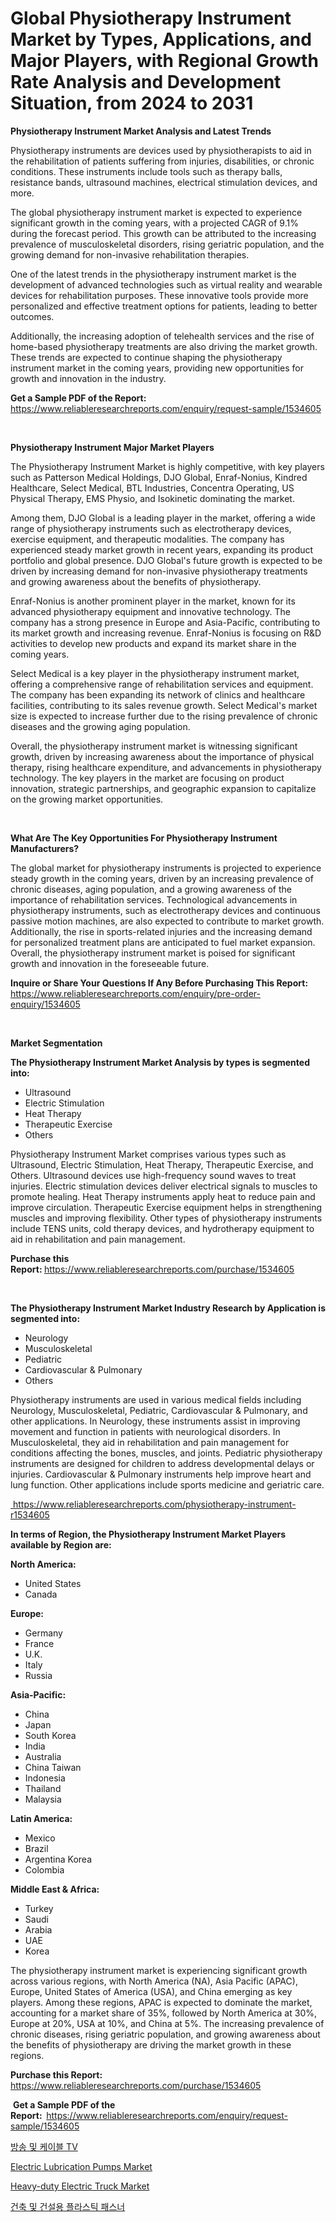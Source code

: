 <p><h1>Global Physiotherapy Instrument Market by Types, Applications, and Major Players, with Regional Growth Rate Analysis and Development Situation, from 2024 to 2031</h1></p><p><strong>Physiotherapy Instrument Market Analysis and Latest Trends</strong></p>
<p><p>Physiotherapy instruments are devices used by physiotherapists to aid in the rehabilitation of patients suffering from injuries, disabilities, or chronic conditions. These instruments include tools such as therapy balls, resistance bands, ultrasound machines, electrical stimulation devices, and more.</p><p>The global physiotherapy instrument market is expected to experience significant growth in the coming years, with a projected CAGR of 9.1% during the forecast period. This growth can be attributed to the increasing prevalence of musculoskeletal disorders, rising geriatric population, and the growing demand for non-invasive rehabilitation therapies.</p><p>One of the latest trends in the physiotherapy instrument market is the development of advanced technologies such as virtual reality and wearable devices for rehabilitation purposes. These innovative tools provide more personalized and effective treatment options for patients, leading to better outcomes.</p><p>Additionally, the increasing adoption of telehealth services and the rise of home-based physiotherapy treatments are also driving the market growth. These trends are expected to continue shaping the physiotherapy instrument market in the coming years, providing new opportunities for growth and innovation in the industry.</p></p>
<p><strong>Get a Sample PDF of the Report:&nbsp;</strong> <a href="https://www.reliableresearchreports.com/enquiry/request-sample/1534605">https://www.reliableresearchreports.com/enquiry/request-sample/1534605</a></p>
<p>&nbsp;</p>
<p><strong>Physiotherapy Instrument Major Market Players</strong></p>
<p><p>The Physiotherapy Instrument Market is highly competitive, with key players such as Patterson Medical Holdings, DJO Global, Enraf-Nonius, Kindred Healthcare, Select Medical, BTL Industries, Concentra Operating, US Physical Therapy, EMS Physio, and Isokinetic dominating the market.</p><p>Among them, DJO Global is a leading player in the market, offering a wide range of physiotherapy instruments such as electrotherapy devices, exercise equipment, and therapeutic modalities. The company has experienced steady market growth in recent years, expanding its product portfolio and global presence. DJO Global's future growth is expected to be driven by increasing demand for non-invasive physiotherapy treatments and growing awareness about the benefits of physiotherapy.</p><p>Enraf-Nonius is another prominent player in the market, known for its advanced physiotherapy equipment and innovative technology. The company has a strong presence in Europe and Asia-Pacific, contributing to its market growth and increasing revenue. Enraf-Nonius is focusing on R&D activities to develop new products and expand its market share in the coming years.</p><p>Select Medical is a key player in the physiotherapy instrument market, offering a comprehensive range of rehabilitation services and equipment. The company has been expanding its network of clinics and healthcare facilities, contributing to its sales revenue growth. Select Medical's market size is expected to increase further due to the rising prevalence of chronic diseases and the growing aging population.</p><p>Overall, the physiotherapy instrument market is witnessing significant growth, driven by increasing awareness about the importance of physical therapy, rising healthcare expenditure, and advancements in physiotherapy technology. The key players in the market are focusing on product innovation, strategic partnerships, and geographic expansion to capitalize on the growing market opportunities.</p></p>
<p>&nbsp;</p>
<p><strong>What Are The Key Opportunities For Physiotherapy Instrument Manufacturers?</strong></p>
<p><p>The global market for physiotherapy instruments is projected to experience steady growth in the coming years, driven by an increasing prevalence of chronic diseases, aging population, and a growing awareness of the importance of rehabilitation services. Technological advancements in physiotherapy instruments, such as electrotherapy devices and continuous passive motion machines, are also expected to contribute to market growth. Additionally, the rise in sports-related injuries and the increasing demand for personalized treatment plans are anticipated to fuel market expansion. Overall, the physiotherapy instrument market is poised for significant growth and innovation in the foreseeable future.</p></p>
<p><strong>Inquire or Share Your Questions If Any Before Purchasing This Report:</strong> <a href="https://www.reliableresearchreports.com/enquiry/pre-order-enquiry/1534605">https://www.reliableresearchreports.com/enquiry/pre-order-enquiry/1534605</a></p>
<p>&nbsp;</p>
<p><strong>Market Segmentation</strong></p>
<p><strong>The Physiotherapy Instrument Market Analysis by types is segmented into:</strong></p>
<p><ul><li>Ultrasound</li><li>Electric Stimulation</li><li>Heat Therapy</li><li>Therapeutic Exercise</li><li>Others</li></ul></p>
<p><p>Physiotherapy Instrument Market comprises various types such as Ultrasound, Electric Stimulation, Heat Therapy, Therapeutic Exercise, and Others. Ultrasound devices use high-frequency sound waves to treat injuries. Electric stimulation devices deliver electrical signals to muscles to promote healing. Heat Therapy instruments apply heat to reduce pain and improve circulation. Therapeutic Exercise equipment helps in strengthening muscles and improving flexibility. Other types of physiotherapy instruments include TENS units, cold therapy devices, and hydrotherapy equipment to aid in rehabilitation and pain management.</p></p>
<p><strong>Purchase this Report:&nbsp;</strong><a href="https://www.reliableresearchreports.com/purchase/1534605">https://www.reliableresearchreports.com/purchase/1534605</a></p>
<p>&nbsp;</p>
<p><strong>The Physiotherapy Instrument Market Industry Research by Application is segmented into:</strong></p>
<p><ul><li>Neurology</li><li>Musculoskeletal</li><li>Pediatric</li><li>Cardiovascular & Pulmonary</li><li>Others</li></ul></p>
<p><p>Physiotherapy instruments are used in various medical fields including Neurology, Musculoskeletal, Pediatric, Cardiovascular & Pulmonary, and other applications. In Neurology, these instruments assist in improving movement and function in patients with neurological disorders. In Musculoskeletal, they aid in rehabilitation and pain management for conditions affecting the bones, muscles, and joints. Pediatric physiotherapy instruments are designed for children to address developmental delays or injuries. Cardiovascular & Pulmonary instruments help improve heart and lung function. Other applications include sports medicine and geriatric care.</p></p>
<p><a href="https://www.reliableresearchreports.com/physiotherapy-instrument-r1534605">&nbsp;https://www.reliableresearchreports.com/physiotherapy-instrument-r1534605</a></p>
<p><strong>In terms of Region, the Physiotherapy Instrument Market Players available by Region are:</strong></p>
<p>
    <p> <strong> North America: </strong>
        <ul>
            <li>United States</li>
            <li>Canada</li>
        </ul>
        </p> 
    <p> <strong> Europe: </strong>
        <ul>
            <li>Germany</li>
            <li>France</li>
            <li>U.K.</li>
            <li>Italy</li>
            <li>Russia</li>
        </ul>
        </p> 
    <p> <strong> Asia-Pacific: </strong>
        <ul>
            <li>China</li>
            <li>Japan</li>
            <li>South Korea</li>
            <li>India</li>
            <li>Australia</li>
            <li>China Taiwan</li>
            <li>Indonesia</li>
            <li>Thailand</li>
            <li>Malaysia</li>
        </ul>
        </p> 
    <p> <strong> Latin America: </strong>
        <ul>
            <li>Mexico</li>
            <li>Brazil</li>
            <li>Argentina Korea</li>
            <li>Colombia</li>
        </ul>
        </p> 
    <p> <strong> Middle East & Africa: </strong>
        <ul>
            <li>Turkey</li>
            <li>Saudi</li>
            <li>Arabia</li>
            <li>UAE</li>
            <li>Korea</li>
        </ul>
    </p>
    </p>
<p><p>The physiotherapy instrument market is experiencing significant growth across various regions, with North America (NA), Asia Pacific (APAC), Europe, United States of America (USA), and China emerging as key players. Among these regions, APAC is expected to dominate the market, accounting for a market share of 35%, followed by North America at 30%, Europe at 20%, USA at 10%, and China at 5%. The increasing prevalence of chronic diseases, rising geriatric population, and growing awareness about the benefits of physiotherapy are driving the market growth in these regions.</p></p>
<p><strong>Purchase this Report: </strong><a href="https://www.reliableresearchreports.com/purchase/1534605">https://www.reliableresearchreports.com/purchase/1534605</a></p>
<p>&nbsp;<strong>Get a Sample PDF of the Report:&nbsp;&nbsp;</strong><a href="https://www.reliableresearchreports.com/enquiry/request-sample/1534605">https://www.reliableresearchreports.com/enquiry/request-sample/1534605</a></p>
<p><strong></strong></p>
<p><p><a href="https://github.com/ThomasElmes2022/Market-Research-Report-List-1/blob/main/2202515180930.md">방송 및 케이블 TV</a></p><p><a href="https://github.com/anwarsahrul281/Market-Research-Report-List-1/blob/main/electric-lubrication-pumps-market.md">Electric Lubrication Pumps Market</a></p><p><a href="https://github.com/qdaxyrhp12/Market-Research-Report-List-1/blob/main/heavy-duty-electric-truck-market.md">Heavy-duty Electric Truck Market</a></p><p><a href="https://github.com/bvubpqd5241630/Market-Research-Report-List-2/blob/main/4621617180931.md">건축 및 건설용 플라스틱 패스너</a></p></p>